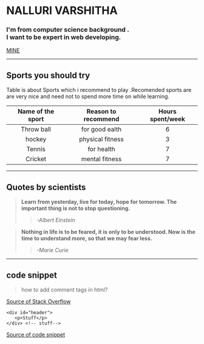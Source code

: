 # NALLURI VARSHITHA
  ### I'm from computer science background . <br>I want to be expert in web developing.<br>
  [MINE](mine.jpeg)
  
---

## Sports you should try 
Table is about Sports which i recommend to play .Recomended  sports are are very nice and need not to spend more time on  while learning.
 
| Name of the sport  |  Reason to recommend   | Hours spent/week |
| :--------------:    | :--------------:      | :--------------: |
| Throw ball          | for good ealth        | 6                |
| hockey              | physical fitness      |3                 |
| Tennis              | for health            | 7                |
|  Cricket            | mental fitness      | 7                  |

---

## Quotes by scientists
> **Learn from yesterday, live for today, hope for tomorrow. The important thing is not to stop questioning.**
>>    *-Albert Einstein* 

> **Nothing in life is to be feared, it is only to be understood. Now is the time to understand more, so that we may fear less.**
>>    *-Marie Curie*

---
## code snippet


> how to add  comment tags  in html? 

 [Source of Stack Overflow](https://stackoverflow.com/questions/5926580/html-comments-inside-opening-tag-of-the-element)

```
<div id="header">
   <p>Stuff</p>
</div> <!-- stuff--> 
```
[Source of code snippet](https://css-tricks.com/snippets/html/comments-in-html/)
